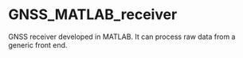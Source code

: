 # GNSS_MATLAB_receiver
GNSS receiver developed in MATLAB. It can process raw data from a generic front end.
